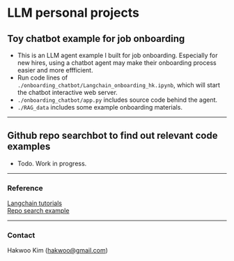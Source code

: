 # LLM personal projects

## Toy chatbot example for job onboarding
- This is an LLM agent example I built for job onboarding. Especially for new hires, using a chatbot agent may make their onboarding process easier and more effficient.  
- Run code lines of  `./onboarding_chatbot/Langchain_onboarding_hk.ipynb`, which will start the chatbot interactive web server.  
- `./onboarding_chatbot/app.py` includes source code behind the agent.  
- `./RAG_data` includes some example onboarding materials.   
---

## Github repo searchbot to find out relevant code examples
- Todo. Work in progress.   
---
### Reference
[Langchain tutorials](https://python.langchain.com/docs/tutorials/)   
[Repo search example](https://github.com/IIEleven11/Talk2Repo)  

---
### Contact
Hakwoo Kim (hakwoo@gmail.com)